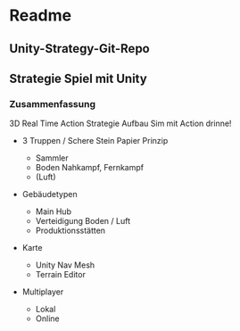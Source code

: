 # Readme
## Unity-Strategy-Git-Repo

## Strategie Spiel mit Unity

### Zusammenfassung
3D Real Time Action Strategie Aufbau Sim mit Action drinne!

* 3 Truppen / Schere Stein Papier Prinzip
  * Sammler 
  * Boden Nahkampf, Fernkampf
  * (Luft)

* Gebäudetypen
  * Main Hub
  * Verteidigung Boden / Luft
  * Produktionsstätten

* Karte
  * Unity Nav Mesh
  * Terrain Editor

* Multiplayer
  * Lokal
  * Online